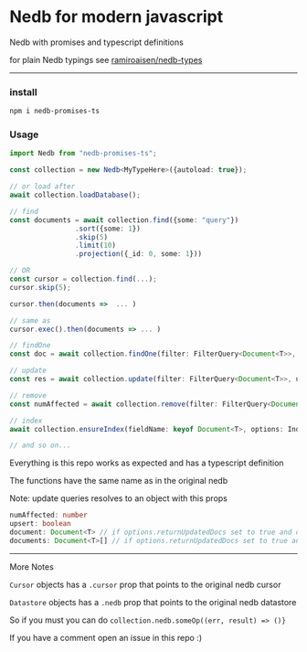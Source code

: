 # Nedb for modern javascript
Nedb with promises and typescript definitions

for plain Nedb typings see [ramiroaisen/nedb-types](https://github.com.ar/ramiroaisen/nedb-types)

---

### install
```sh
npm i nedb-promises-ts
```

### Usage
```ts
import Nedb from "nedb-promises-ts";

const collection = new Nedb<MyTypeHere>({autoload: true});

// or load after
await collection.loadDatabase();

// find
const documents = await collection.find({some: "query"})
                .sort({some: 1})
                .skip(5)
                .limit(10)
                .projection({_id: 0, some: 1}))

// OR
const cursor = collection.find(...);
cursor.skip(5);

cursor.then(documents =>  ... )

// same as 
cursor.exec().then(documents => ... )

// findOne
const doc = await collection.findOne(filter: FilterQuery<Document<T>>, projection: Projection<Document<T>>);

// update
const res = await collection.update(filter: FilterQuery<Document<T>>, update: UpdateQuery<Document<T>>, options?: UpdateOptions);

// remove
const numAffected = await collection.remove(filter: FilterQuery<Document<T>>) 

// index
await collection.ensureIndex(fieldName: keyof Document<T>, options: IndexOptions);

// and so on...

```

Everything is this repo works as expected and has a typescript definition

The functions have the same name as in the original nedb

Note: update queries resolves to an object with this props
```ts
numAffected: number
upsert: boolean
document: Document<T> // if options.returnUpdatedDocs set to true and options.multi set to falsy value
documents: Document<T>[] // if options.returnUpdatedDocs set to true and options.multi set to truthly value
```

---
More Notes

`Cursor` objects has a `.cursor` prop that points to the original nedb cursor

`Datastore` objects has a `.nedb` prop that points to the original nedb datastore

So if you must you can do `collection.nedb.someOp((err, result) => ()}`


If you have a comment open an issue in this repo :)